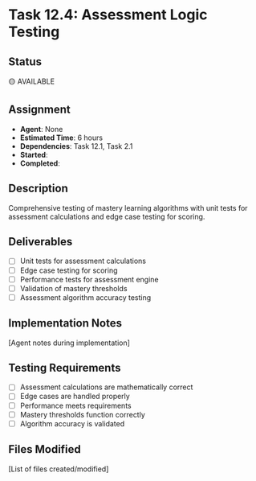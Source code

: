 # Task 12.4: Assessment Logic Testing

## Status

🟡 AVAILABLE

## Assignment

- **Agent**: None
- **Estimated Time**: 6 hours
- **Dependencies**: Task 12.1, Task 2.1
- **Started**:
- **Completed**:

## Description

Comprehensive testing of mastery learning algorithms with unit tests for assessment calculations and edge case testing for scoring.

## Deliverables

- [ ] Unit tests for assessment calculations
- [ ] Edge case testing for scoring
- [ ] Performance tests for assessment engine
- [ ] Validation of mastery thresholds
- [ ] Assessment algorithm accuracy testing

## Implementation Notes

[Agent notes during implementation]

## Testing Requirements

- [ ] Assessment calculations are mathematically correct
- [ ] Edge cases are handled properly
- [ ] Performance meets requirements
- [ ] Mastery thresholds function correctly
- [ ] Algorithm accuracy is validated

## Files Modified

[List of files created/modified]
